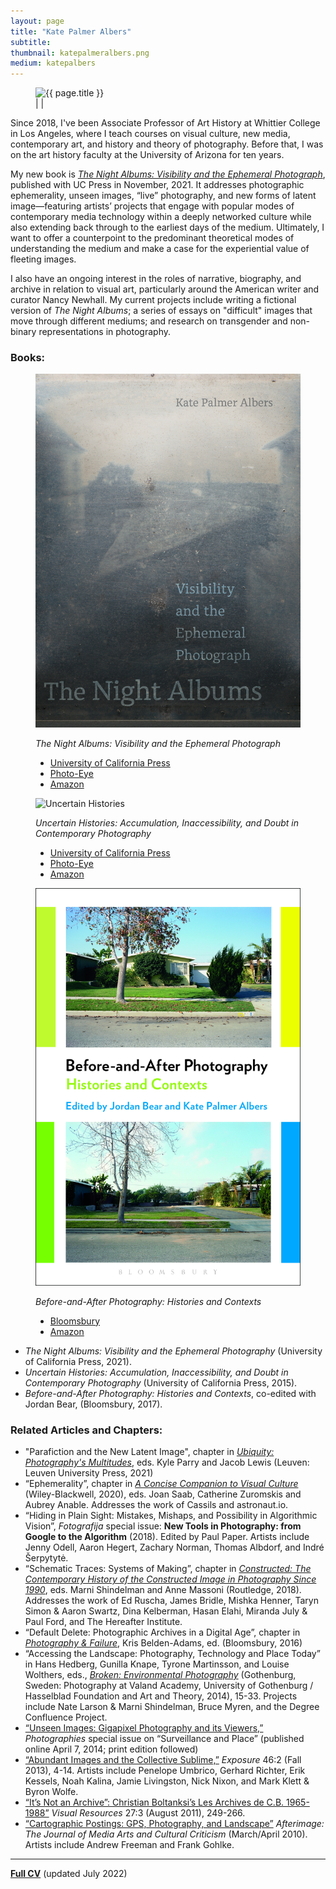```yaml
---
layout: page
title: "Kate Palmer Albers"
subtitle:
thumbnail: katepalmeralbers.png
medium: katepalbers
---
```

<figure class="figure-profile">
	<img src="assets/images/{{ page.thumbnail }}" alt="{{ page.title }}" />
	<figcaption>
		<a href="mailto:kpalbers@gmail.com"><i class="fa fa-envelope fa-2x hvr-grow"></i></a> | <a href="https://www.twitter.com/{{ page.twitter }}"><i class="fa fa-twitter fa-2x hvr-grow"></i></a> | <a href="https://www.medium.com/@{{ page.medium }}"><i class="fa fa-medium fa-2x hvr-grow"></i></a>
	</figcaption>
</figure>

Since 2018, I've been Associate Professor of Art History at Whittier College in Los Angeles, where I teach courses on visual culture, new media, contemporary art, and history and theory of photography. Before that, I was on the art history faculty at the University of Arizona for ten years.

My new book is [*The Night Albums: Visibility and the Ephemeral Photograph*](http://circulationexchange.org/articles/Night-Albums.html), published with UC Press in November, 2021. It addresses photographic ephemerality, unseen images, “live” photography, and new forms of latent image—featuring artists’ projects that engage with popular modes of contemporary media technology within a deeply networked culture while also extending back through to the earliest days of the medium. Ultimately, I want to offer a counterpoint to the predominant theoretical modes of understanding the medium and make a case for the experiential value of fleeting images.

I also have an ongoing interest in the roles of narrative, biography, and archive in relation to visual art, particularly around the American writer and curator Nancy Newhall. My current projects include writing a fictional version of *The Night Albums*; a series of essays on "difficult" images that move through different mediums; and research on transgender and non-binary representations in photography.



### **Books:**

<figure class="figure-sm">
	<img src="assets/images/Night-Albums/Nightalbumscover.jpg" alt="Night Albums" />
	<figcaption>
	<p><em>The Night Albums: Visibility and the Ephemeral Photograph</em></p>
	<ul>
		<li><a href="https://www.ucpress.edu/book/9780520381544/the-night-albums">University of California Press</a></li>
		<li><a href="https://www.photoeye.com/bookstore/citation.cfm?catalog=CA082&i=&i2=9780520381544">Photo-Eye</a></li>
		<li><a href="https://www.amazon.com/Night-Albums-Visibility-Ephemeral-Photograph/dp/0520381548">Amazon</a></li>
	</ul>
	</figcaption>
</figure>

<figure class="figure-sm">
	<img src="assets/images/uncertainhistories.jpg" alt="Uncertain Histories" />
	<figcaption>
	<p><em>Uncertain Histories: Accumulation, Inaccessibility, and Doubt in Contemporary Photography</em></p>
	<ul>
		<li><a href="http://www.ucpress.edu/book.php?isbn=9780520285279">University of California Press</a></li>
		<li><a href="http://www.photoeye.com/bookstore/citation.cfm?catalog=CA079&i=9780520285279&i2=">Photo-Eye</a></li>
		<li><a href="http://www.amazon.com/Uncertain-Histories-Accumulation-Inaccessibility-Contemporary/dp/0520285271">Amazon</a></li>
	</ul>
	</figcaption>
</figure>

<figure class="figure-sm">
	<img src="assets/images/Before_After_cover_C-E.jpg" alt="Before_After" />
	<figcaption>
	<p><em>Before-and-After Photography: Histories and Contexts</em></p>
	<ul>
		<li><a href="https://www.bloomsbury.com/us/before-and-after-photography-9781474253116/">Bloomsbury</a></li>
		<li><a href="https://www.amazon.com/Before-After-Photography-Histories-Contexts/dp/1474253113">Amazon</a></li>
	</ul>
	</figcaption>
</figure>

- *The Night Albums: Visibility and the Ephemeral Photography* (University of California Press, 2021).
- *Uncertain Histories: Accumulation, Inaccessibility, and Doubt in Contemporary Photography* (University of California Press, 2015).
- *Before-and-After Photography: Histories and Contexts*, co-edited with Jordan Bear, (Bloomsbury, 2017).


### **Related Articles and Chapters:**
- "Parafiction and the New Latent Image", chapter in [*Ubiquity: Photography's Multitudes*](https://lup.be/products/130787), eds. Kyle Parry and Jacob Lewis (Leuven: Leuven University Press, 2021)
- “Ephemerality”, chapter in [*A Concise Companion to Visual Culture*](https://www.wiley.com/en-us/A+Concise+Companion+to+Visual+Culture-p-9781119415404) (Wiley-Blackwell, 2020), eds. Joan Saab, Catherine Zuromskis and Aubrey Anable. Addresses the work of Cassils and astronaut.io.
- “Hiding in Plain Sight: Mistakes, Mishaps, and Possibility in Algorithmic Vision”, *Fotografija* special issue: **New Tools in Photography: from Google to the Algorithm** (2018). Edited by Paul Paper. Artists include Jenny Odell, Aaron Hegert, Zachary Norman, Thomas Albdorf, and Indré Šerpytytė.
- “Schematic Traces: Systems of Making”, chapter in [*Constructed: The Contemporary History of the Constructed Image in Photography Since 1990*](https://www.taylorfrancis.com/books/e/9781317299110), eds. Marni Shindelman and Anne Massoni (Routledge, 2018). Addresses the work of Ed Ruscha, James Bridle, Mishka Henner, Taryn Simon & Aaron Swartz, Dina Kelberman, Hasan Elahi, Miranda July & Paul Ford, and The Hereafter Institute.
- “Default Delete: Photographic Archives in a Digital Age”, chapter in [*Photography & Failure*](https://www.bloomsbury.com/us/photography-and-failure-9781474293402/), Kris Belden-Adams, ed. (Bloomsbury, 2016)
- “Accessing the Landscape: Photography, Technology and Place Today” in Hans Hedberg, Gunilla Knape, Tyrone Martinsson, and Louise Wolthers, eds., [*Broken: Environmental Photography*](https://www.photoeye.com/bookstore/citation.cfm?catalog=IB531&i=&i2=9789198087468) (Gothenburg, Sweden: Photography at Valand Academy, University of Gothenburg / Hasselblad Foundation and Art and Theory, 2014), 15-33. Projects include Nate Larson & Marni Shindelman, Bruce Myren, and the Degree Confluence Project.
- [“Unseen Images: Gigapixel Photography and its Viewers,”](http://circulationexchange.org/assets/pdfs/Albers_Unseen_Images_2014.pdf) *Photographies* special issue on “Surveillance and Place” (published online April 7, 2014; print edition followed)
- [“Abundant Images and the Collective Sublime,”](http://circulationexchange.org/assets/pdfs/Albers_Abundant_Images_2013_compressed.pdf) *Exposure* 46:2 (Fall 2013), 4-14. Artists include Penelope Umbrico, Gerhard Richter, Erik Kessels, Noah Kalina, Jamie Livingston, Nick Nixon, and Mark Klett & Byron Wolfe.
- [“It’s Not an Archive”: Christian Boltanksi’s Les Archives de C.B. 1965-1988”](http://circulationexchange.org/assets/pdfs/Albers_Boltanski_2011.pdf) *Visual Resources* 27:3 (August 2011), 249-266.
- [“Cartographic Postings: GPS, Photography, and Landscape”](http://circulationexchange.org/assets/pdfs/Albers_CartographicPostings.pdf) *Afterimage: The Journal of Media Arts and Cultural Criticism* (March/April 2010). Artists include Andrew Freeman and Frank Gohlke.

---

**[Full CV](http://circulationexchange.org/assets/pdfs/Albers_CV_2022.pdf)**  (updated July 2022)

